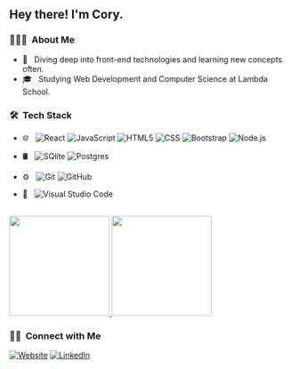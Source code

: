 <h2> Hey there! I'm Cory.</h2>

<h3> 👨🏻‍💻 &nbsp;About Me </h3>

- 🤔 &nbsp; Diving deep into front-end technologies and learning new concepts often.
- 🎓 &nbsp; Studying Web Development and Computer Science at Lambda School.

<h3> 🛠 &nbsp;Tech Stack</h3>

- 🌐 &nbsp;
  ![React](https://img.shields.io/badge/-React-333333?style=flat&logo=react)
  ![JavaScript](https://img.shields.io/badge/-JavaScript-333333?style=flat&logo=javascript)
  ![HTML5](https://img.shields.io/badge/-HTML5-333333?style=flat&logo=HTML5)
  ![CSS](https://img.shields.io/badge/-CSS-333333?style=flat&logo=CSS3&logoColor=1572B6)
  ![Bootstrap](https://img.shields.io/badge/-Bootstrap-333333?style=flat&logo=bootstrap&logoColor=563D7C)
  ![Node.js](https://img.shields.io/badge/-Node.js-333333?style=flat&logo=node.js)
  
- 🛢 &nbsp;
  ![SQlite](https://img.shields.io/badge/-SQLite-333333?style=flat&logo=sqlite)
  ![Postgres](https://img.shields.io/badge/-Postgres-333333?style=flat&logo=postgresql)
- ⚙️ &nbsp;
  ![Git](https://img.shields.io/badge/-Git-333333?style=flat&logo=git)
  ![GitHub](https://img.shields.io/badge/-GitHub-333333?style=flat&logo=github)
- 🔧 &nbsp;
  ![Visual Studio Code](https://img.shields.io/badge/-Visual%20Studio%20Code-333333?style=flat&logo=visual-studio-code&logoColor=007ACC)

<br/>

<a href="https://github.com/cory-thomas">
  <img height="180em" src="https://github-readme-stats.vercel.app/api?username=cory-thomas&theme=buefy&show_icons=true" />
  <img height="180em" src="https://github-readme-stats.vercel.app/api/top-langs/?username=cory-thomas&theme=buefy&layout=compact" />
</a>

<br/>

<h3> 🤝🏻 &nbsp;Connect with Me </h3>

<p>
<a href="https://www.corythomas.dev/"><img alt="Website" src="https://img.shields.io/badge/Website-www.corythomas.dev-blue?style=flat-square&logo=google-chrome"></a>
<a href="https://www.linkedin.com/in/corythomasdev/"><img alt="LinkedIn" src="https://img.shields.io/badge/LinkedIn-Cory%20Thomas%20dev-blue?style=flat-square&logo=linkedin"></a>
</p>

